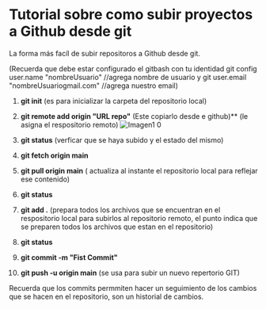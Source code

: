 # Tutorial sobre como subir proyectos a Github desde git
La forma más facíl de subir repositoros a Github desde git.

(Recuerda que debe estar configurado el gitbash con tu identidad git config user.name "nombreUsuario" //agrega nombre de usuario y git user.email "nombreUsuariogmail.com" //agrega nuestro email)

1. **git init** (es para inicializar la carpeta del repositorio local)
2. **git remote add origin "URL repo"** (Este copiarlo desde e github)** (le asigna el respositorio remoto)
![Imagen1 0](https://user-images.githubusercontent.com/115905949/220139833-e5443ce1-3211-402d-8bf2-df13eb97ad1c.jpg)  
3. **git status** (verficar que se haya subido y el estado del mismo)

4. **git fetch origin main** 

5.  **git pull origin main** ( actualiza al instante el repositorio local para reflejar ese contenido)

6.  **git status**

7. **git add .** (prepara todos los archivos que se encuentran en el respositorio local para subirlos al repositorio remoto, el punto indica que se preparen todos los archivos que estan en el repositorio)

8. **git status**

9. **git commit -m "Fist Commit"**

10.  **git push -u origin main** (se usa para subir  un nuevo repertorio GIT)


Recuerda que los commits permmiten hacer un seguimiento de los cambios que se hacen en el repositorio, son un historial de cambios.
